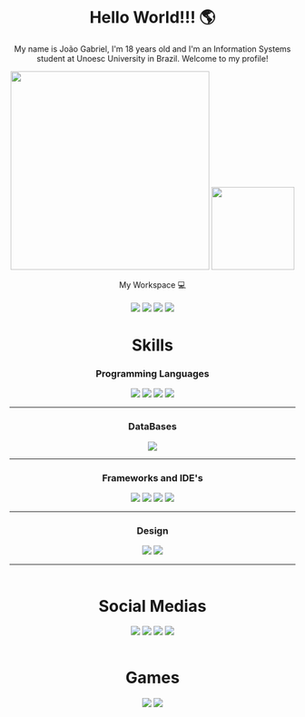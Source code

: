 <h1 align='center'>
  Hello World!!! 🌎
</h1>
<p align="center">My name is João Gabriel, I'm 18 years old and I'm an Information Systems student at Unoesc University in Brazil. Welcome to my profile!</p>

<p align='center'>
  <a href="#"><img src="https://github-readme-stats.vercel.app/api?username=jogasiba&show_icons=true&count_private=true&theme=dark" width="350"></a>
  <img height="146em" src="https://github-readme-stats.vercel.app/api/top-langs/?username=jogasiba&layout=compact&langs_count=6&theme=tokyonight"/>
</p>

<p align='center'>
  My Workspace 💻<br/><br/>
  <img src="https://img.shields.io/badge/windows-%230078D6.svg?&style=for-the-badge&logo=windows&logoColor=white" />
  <img src="https://img.shields.io/badge/intel-core%20i5%2011th-%230071C5.svg?&style=for-the-badge&logo=intel&logoColor=white" />
  <img src="https://img.shields.io/badge/RAM-16GB-%230071C5.svg?&style=for-the-badge&logoColor=white" />
  <img src="https://img.shields.io/badge/NVIDIA-RTX3050-76B900?style=for-the-badge&logo=nvidia&logoColor=white" />
</p>

<h1 align='center'>
  Skills
</h1>

<table>
  <h3 align='center'>Programming Languages</h3>
  <p align="center">
    <img src="https://img.shields.io/badge/C-00599C?style=for-the-badge&logo=c&logoColor=white" target="_blank"> 
    <img src="https://img.shields.io/badge/C%23-239120?style=for-the-badge&logo=csharp&logoColor=white" target="_blank"> 
    <img src="https://img.shields.io/badge/JavaScript-323330?style=for-the-badge&logo=javascript&logoColor=F7DF1E" target="_blank">
    <img src="https://img.shields.io/badge/Python-FFD43B?style=for-the-badge&logo=python&logoColor=blue" target="_blank">
  </p>
  <hr>

  <h3 align='center'>DataBases</h3>
  <p align="center"><img src="https://img.shields.io/badge/PostgreSQL-316192?style=for-the-badge&logo=postgresql&logoColor=white" target="_blank"></p>
  <hr>
  
  <h3 align='center'>Frameworks and IDE's</h3>
  <p align="center">
    <img src="https://img.shields.io/badge/.NET-512BD4?style=for-the-badge&logo=dotnet&logoColor=white" target="_blank">
    <img src="https://img.shields.io/badge/VSCode-0078D4?style=for-the-badge&logo=visual%20studio%20code&logoColor=white" target="_blank">
    <img src="https://img.shields.io/badge/Visual_Studio-5C2D91?style=for-the-badge&logo=visual%20studio&logoColor=white" target="_blank">
    <img src="https://img.shields.io/badge/Bootstrap-563D7C?style=for-the-badge&logo=bootstrap&logoColor=white" target="_blank">
  </p>
  <hr>

  <h3 align='center'>Design</h3>
  <p align="center">
  <img src="https://img.shields.io/badge/Figma-F24E1E?style=for-the-badge&logo=figma&logoColor=white" target="_blank">
  <img src="https://img.shields.io/badge/Canva-%2300C4CC.svg?&style=for-the-badge&logo=Canva&logoColor=white" target="_blank">
  <hr>
</table>

<h1 align='center'>
  Social Medias
</h1>
<table>
  <p align="center">
    <a href="https://www.instagram.com/joao_gabriel_sb/" target="_blank"><img src="https://img.shields.io/badge/-Instagram-%23E4405F?style=for-the-badge&logo=instagram&logoColor=white" target="_blank"></a>
    <a href = "mailto: ccojoao@gmail.com.br"><img src="https://img.shields.io/badge/-Gmail-%23333?style=for-the-badge&logo=gmail&logoColor=white" target="_blank"></a>
    <a href="https://www.linkedin.com/in/jo%C3%A3o-gabriel-simon-batista-05b920224/" target="_blank"><img src="https://img.shields.io/badge/-LinkedIn-%230077B5?style=for-the-badge&logo=linkedin&logoColor=white" target="_blank"></a> 
    <a href="https://api.whatsapp.com/qr/SX2JDXC3Y4EYN1?autoload=1&app_absent=0" target="_blank"><img src="https://img.shields.io/badge/WhatsApp-25D366?style=for-the-badge&logo=WhatsApp&logoColor=white" target="_blank"></a> 
  </p>
</table>

<h1 align="center">Games</h1>
<table>
  <p align="center">
    <a href="https://steamcommunity.com/id/MeteorGames/"><img src="https://img.shields.io/badge/Steam-000000?style=for-the-badge&logo=steam&logoColor=white"></a>
    <a href=""><img src="https://img.shields.io/badge/Xbox-107C10?style=for-the-badge&logo=xbox&logoColor=white"></a> 
  </p>
</table>
